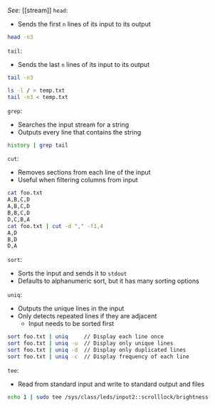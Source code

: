 *See:* [[stream]]
`head`:
- Sends the first `n` lines of its input to its output
```bash
head -n3
```

`tail`: 
- Sends the last `n` lines of its input to its output
```bash
tail -n3
```

```bash
ls -l / > temp.txt
tail -n3 < temp.txt
```

`grep`: 
- Searches the input stream for a string
- Outputs every line that contains the string
```bash
history | grep tail
```

`cut`:
- Removes sections from each line of the input
- Useful when filtering columns from input
```bash
cat foo.txt
A,B,C,D
A,B,C,D
B,B,C,D
D,C,B,A
cat foo.txt | cut -d "," -f1,4
A,D
B,D
D,A
```

`sort`:
- Sorts the input and sends it to `stdout`
- Defaults to alphanumeric sort, but it has many sorting options

`uniq`:
- Outputs the unique lines in the input
- Only detects repeated lines if they are adjacent
	- Input needs to be sorted first
```bash
sort foo.txt | uniq     // Display each line once
sort foo.txt | uniq -u  // Display only unique lines
sort foo.txt | uniq -d  // Display only duplicated lines
sort foo.txt | uniq -c  // Display frequency of each line
```

`tee`:
- Read from standard input and write to standard output and files
```bash
echo 1 | sudo tee /sys/class/leds/input2::scrolllock/brightness
```


